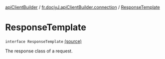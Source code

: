 [apiClientBuilder](../index.md) / [fr.docjyJ.apiClientBuilder.connection](index.md) / [ResponseTemplate](./-response-template.md)

# ResponseTemplate

`interface ResponseTemplate` [(source)](https://github.com/docjyj/apiClientBuilder/tree/master/src/main/kotlin/fr.docjyJ.apiClientBuilder/connection/ResponseTemplate.kt#L6)

The response class of a request.

